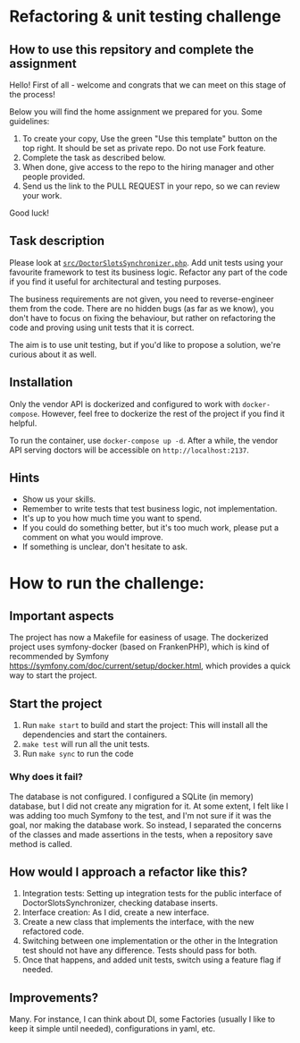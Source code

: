 # Refactoring & unit testing challenge

## How to use this repsitory and complete the assignment
Hello! First of all - welcome and congrats that we can meet on this stage of the process! 

Below you will find the home assignment we prepared for you. Some guidelines:
1. To create your copy, Use the green "Use this template" button on the top right. It should be set as private repo. Do not use Fork feature.
2. Complete the task as described below.
3. When done, give access to the repo to the hiring manager and other people provided.
4. Send us the link to the PULL REQUEST in your repo, so we can review your work. 

Good luck!


## Task description

Please look at [`src/DoctorSlotsSynchronizer.php`](src/DoctorSlotsSynchronizer.php). Add unit tests using your favourite framework to test its business logic. Refactor any part of the code if you find it useful for architectural and testing purposes.

The business requirements are not given, you need to reverse-engineer them from the code. There are no hidden bugs (as far as we know), you don't have to focus on fixing the behaviour, but rather on refactoring the code and proving using unit tests that it is correct.

The aim is to use unit testing, but if you'd like to propose a solution, we're curious about it as well.

## Installation
Only the vendor API is dockerized and configured to work with `docker-compose`. However, feel free to dockerize the rest of the project if you find it helpful.

To run the container, use `docker-compose up -d`.
After a while, the vendor API serving doctors will be accessible on `http://localhost:2137`.

## Hints

- Show us your skills.
- Remember to write tests that test business logic, not implementation.
- It's up to you how much time you want to spend.
- If you could do something better, but it's too much work, please put a comment on what you would improve.
- If something is unclear, don't hesitate to ask.


# How to run the challenge:

## Important aspects
The project has now a Makefile for easiness of usage.
The dockerized project uses symfony-docker (based on FrankenPHP), which is kind of recommended by Symfony https://symfony.com/doc/current/setup/docker.html, which provides a quick way to start the project.

## Start the project
1. Run `make start` to build and start the project: This will install all the dependencies and start the containers.
2. `make test` will run all the unit tests.
3. Run `make sync` to run the code

### Why does it fail? 
The database is not configured. I configured a SQLite (in memory) database, but I did not create any migration for it. 
At some extent, I felt like I was adding too much Symfony to the test, and I'm not sure if it was the goal, nor making
the database work. So instead, I separated the concerns of the classes and made assertions in the tests, when a repository
save method is called. 

## How would I approach a refactor like this?
1. Integration tests: Setting up integration tests for the public interface of DoctorSlotsSynchronizer, checking database inserts.
2. Interface creation: As I did, create a new interface.
3. Create a new class that implements the interface, with the new refactored code. 
4. Switching between one implementation or the other in the Integration test should not have any difference. Tests should pass for both. 
5. Once that happens, and added unit tests, switch using a feature flag if needed. 

## Improvements?
Many. For instance, I can think about DI, some Factories (usually I like to keep it simple until needed), configurations in yaml, etc.
